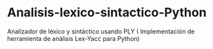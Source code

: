 # Analisis-lexico-sintactico-Python
Analizador de léxico y sintáctico usando PLY ( Implementación de herramienta de análisis Lex-Yacc para Python)

